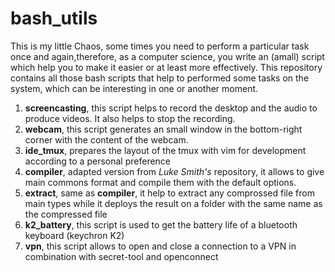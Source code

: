 # bash_utils
This is my little Chaos, some times you need to perform a particular task once and again,therefore, as a computer science, you write an (amall) script which help you to make it easier or at least more effectively. This repository contains all those bash scripts that help to performed some tasks on the system, which can be interesting in one or another moment.

1. **screencasting**, this script helps to record the desktop and the audio to produce videos. It also helps to stop the recording.
2. **webcam**, this script generates an small window in the bottom-right corner with the content of the webcam. 
3. **ide_tmux**, prepares the layout of the tmux with vim for development according to a personal preference
4. **compiler**, adapted version from *Luke Smith's* repository, it allows to give main commons format and compile them with the default options.
5. **extract**, same as **compiler**, it help to extract any comprossed file from main types while it deploys the result on a folder with the same name as the compressed file
6. **k2_battery**, this script is used to get the battery life of a bluetooth keyboard (keychron K2)
7. **vpn**, this script allows to open and close a connection to a VPN in combination with secret-tool and openconnect
